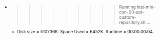 * >>>>>>>>> Running inst-min-con-00-apt-custom-repository.sh ...
  * Disk size = 510736K. Space Used = 6452K. Runtime = 00:00:00:04.
